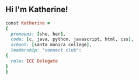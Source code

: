 ## Hi I'm Katherine!

```ruby
const Katherine = 
{
  pronouns: [she, her],
  code: [c, java, python, javascript, html, css],
  school: [santa monica college],
  leadership: "connect club":
{
  role: ICC Delegate
}
}
```


